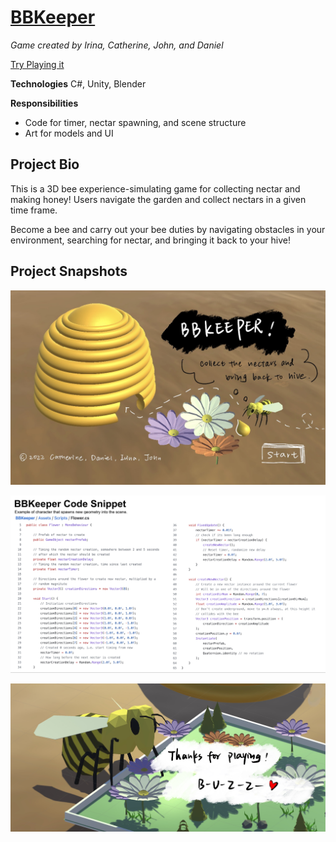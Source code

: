 # [BBKeeper](https://daniel65.itch.io/bbkeeper-3)

*Game created by Irina, Catherine, John, and Daniel*


[Try Playing it](https://daniel65.itch.io/bbkeeper-3)


**Technologies** C#, Unity, Blender

**Responsibilities**
- Code for timer, nectar spawning, and scene structure
- Art for models and UI

## Project Bio
This is a 3D bee experience-simulating game for collecting nectar and making honey! Users navigate the garden and collect nectars in a given time frame. 	

Become a bee and carry out your bee duties by navigating obstacles in your environment, searching for nectar, and bringing it back to your hive!

## Project Snapshots
![](./Assets/Images/START_SCENE.jpg)

![](./Assets/Images/bbkeeper_code_snippet.jpg)

![](./Assets/Images/END_SCENE.jpg)
